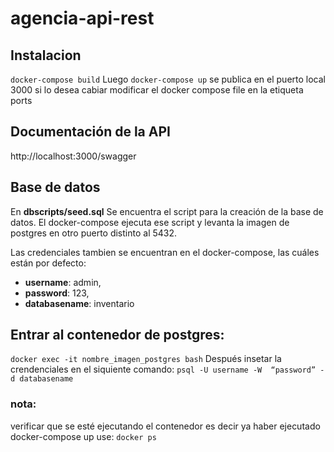 # agencia-api-rest

## Instalacion

```docker-compose build```
Luego
```docker-compose up``` 
se publica en el puerto local 3000 si lo desea cabiar modificar el docker compose file en  la etiqueta ports

## Documentación de la API
http://localhost:3000/swagger

## Base de datos
En **dbscripts/seed.sql** Se encuentra el script para la creación de la base de datos.
El docker-compose ejecuta ese script  y levanta la imagen de postgres en otro puerto distinto al 5432.

Las credenciales tambien se encuentran en el docker-compose, las cuáles están por defecto:
* **username**: admin,
* **password**: 123,
* **databasename**: inventario

## Entrar al contenedor de postgres:
```docker exec -it nombre_imagen_postgres bash```
Después insetar la crendenciales en el siquiente comando:
```psql -U username -W  “password” -d databasename```

### nota: 
verificar que se esté ejecutando el contenedor es decir ya haber ejecutado docker-compose up
use: ```docker ps``` 
